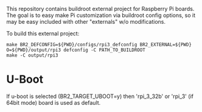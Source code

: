 This repository contains buildroot external project for
Raspberry Pi boards. The goal is to easy make Pi customization
via buildroot config options, so it may be easy included with
other "externals" w/o modifications.

To build this external project:

    make BR2_DEFCONFIG=${PWD}/configs/rpi3_defconfig BR2_EXTERNAL=${PWD} O=${PWD}/output/rpi3 defconfig -C PATH_TO_BUILDROOT
    make -C output/rpi3

U-Boot
======
If u-boot is selected (BR2_TARGET_UBOOT=y) then 'rpi_3_32b' or 'rpi_3' (if 64bit mode) board is used as default.
